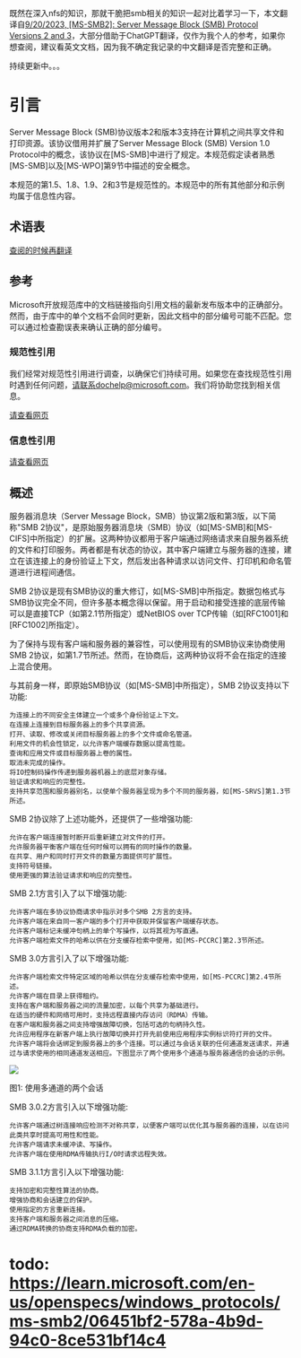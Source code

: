 既然在深入nfs的知识，那就干脆把smb相关的知识一起对比着学习一下，本文翻译自[9/20/2023, [MS-SMB2]: Server Message Block (SMB) Protocol Versions 2 and 3](https://learn.microsoft.com/en-us/openspecs/windows_protocols/ms-smb2)，大部分借助于ChatGPT翻译，仅作为我个人的参考，如果你想查阅，建议看英文文档，因为我不确定我记录的中文翻译是否完整和正确。

持续更新中。。。

# 引言

Server Message Block (SMB)协议版本2和版本3支持在计算机之间共享文件和打印资源。该协议借用并扩展了Server Message Block (SMB) Version 1.0 Protocol中的概念，该协议在[MS-SMB]中进行了规定。本规范假定读者熟悉[MS-SMB]以及[MS-WPO]第9节中描述的安全概念。

本规范的第1.5、1.8、1.9、2和3节是规范性的。本规范中的所有其他部分和示例均属于信息性内容。

## 术语表

[查阅的时候再翻译](https://learn.microsoft.com/en-us/openspecs/windows_protocols/ms-smb2/b1b7cc8a-4d24-4701-bc3f-220b543ceef8)

## 参考

Microsoft开放规范库中的文档链接指向引用文档的最新发布版本中的正确部分。然而，由于库中的单个文档不会同时更新，因此文档中的部分编号可能不匹配。您可以通过检查勘误表来确认正确的部分编号。

### 规范性引用

我们经常对规范性引用进行调查，以确保它们持续可用。如果您在查找规范性引用时遇到任何问题，请联系dochelp@microsoft.com。我们将协助您找到相关信息。

[请查看网页](https://learn.microsoft.com/en-us/openspecs/windows_protocols/ms-smb2/8bba286b-b50f-4766-aaca-c47d4c01a231)

### 信息性引用

[请查看网页](https://learn.microsoft.com/en-us/openspecs/windows_protocols/ms-smb2/161ebf6c-6ac1-482b-9717-c62012ecd496)

## 概述

服务器消息块（Server Message Block，SMB）协议第2版和第3版，以下简称"SMB 2协议"，是原始服务器消息块（SMB）协议（如[MS-SMB]和[MS-CIFS]中所指定）的扩展。这两种协议都用于客户端通过网络请求来自服务器系统的文件和打印服务。两者都是有状态的协议，其中客户端建立与服务器的连接，建立在该连接上的身份验证上下文，然后发出各种请求以访问文件、打印机和命名管道进行进程间通信。

SMB 2协议是现有SMB协议的重大修订，如[MS-SMB]中所指定。数据包格式与SMB协议完全不同，但许多基本概念得以保留。用于启动和接受连接的底层传输可以是直接TCP（如第2.1节所指定）或NetBIOS over TCP传输（如[RFC1001]和[RFC1002]所指定）。

为了保持与现有客户端和服务器的兼容性，可以使用现有的SMB协议来协商使用SMB 2协议，如第1.7节所述。然而，在协商后，这两种协议将不会在指定的连接上混合使用。

与其前身一样，即原始SMB协议（如[MS-SMB]中所指定），SMB 2协议支持以下功能:
```
为连接上的不同安全主体建立一个或多个身份验证上下文。
在连接上连接到目标服务器上的多个共享资源。
打开、读取、修改或关闭目标服务器上的多个文件或命名管道。
利用文件的机会性锁定，以允许客户端缓存数据以提高性能。
查询和应用文件或目标服务器上卷的属性。
取消未完成的操作。
将IO控制码操作传递到服务器机器上的底层对象存储。
验证请求和响应的完整性。
支持共享范围和服务器别名，以使单个服务器呈现为多个不同的服务器，如[MS-SRVS]第1.3节所述。
```

SMB 2协议除了上述功能外，还提供了一些增强功能:
```
允许在客户端连接暂时断开后重新建立对文件的打开。
允许服务器平衡客户端在任何时候可以拥有的同时操作的数量。
在共享、用户和同时打开文件的数量方面提供可扩展性。
支持符号链接。
使用更强的算法验证请求和响应的完整性。
```

SMB 2.1方言引入了以下增强功能:
```
允许客户端在多协议协商请求中指示对多个SMB 2方言的支持。
允许客户端在来自同一客户端的多个打开中获取并保留客户端缓存状态。
允许客户端标记未缓冲句柄上的单个写操作，以将其视为写直通。
允许客户端检索文件的哈希以供在分支缓存检索中使用，如[MS-PCCRC]第2.3节所述。
```

SMB 3.0方言引入了以下增强功能:
```
允许客户端检索文件特定区域的哈希以供在分支缓存检索中使用，如[MS-PCCRC]第2.4节所述。
允许客户端在目录上获得租约。
支持在客户端和服务器之间的流量加密，以每个共享为基础进行。
在适当的硬件和网络可用时，支持远程直接内存访问（RDMA）传输。
在客户端和服务器之间支持增强故障切换，包括可选的句柄持久性。
允许应用程序在新客户端上执行故障切换并打开先前使用应用程序实例标识符打开的文件。
允许客户端将会话绑定到服务器上的多个连接。可以通过与会话关联的任何通道发送请求，并通过与请求使用的相同通道发送相应。下图显示了两个使用多个通道与服务器通信的会话的示例。
```

![](https://learn.microsoft.com/en-us/openspecs/windows_protocols/ms-smb2/ms-smb2_files/image001.png)

图1: 使用多通道的两个会话

SMB 3.0.2方言引入以下增强功能:
```
允许客户端通过树连接响应检测不对称共享，以便客户端可以优化其与服务器的连接，以在访问此类共享时提高可用性和性能。
允许客户端请求未缓冲读、写操作。
允许客户端在使用RDMA传输执行I/O时请求远程失效。
```

SMB 3.1.1方言引入以下增强功能:
```
支持加密和完整性算法的协商。
增强协商和会话建立的保护。
使用指定的方言重新连接。
支持客户端和服务器之间消息的压缩。
通过RDMA转换的协商支持RDMA负载的加密。
```

# todo: https://learn.microsoft.com/en-us/openspecs/windows_protocols/ms-smb2/06451bf2-578a-4b9d-94c0-8ce531bf14c4
